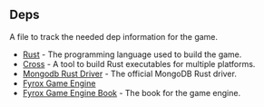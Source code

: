 ## Deps 

A file to track the needed dep information for the game.

- [Rust](https://www.rust-lang.org/) - The programming language used to build the game.
- [Cross](https://github.com/cross-rs/cross) - A tool to build Rust executables for multiple platforms.
- [Mongodb Rust Driver](https://github.com/mongodb/mongo-rust-driver) - The official MongoDB Rust driver.
- [Fyrox Game Engine](https://fyrox.rs/)
- [Fyrox Game Engine Book](https://fyrox-book.github.io/introduction.html) - The book for the game engine.